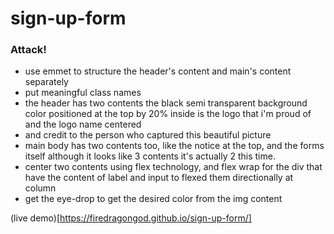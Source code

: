 # sign-up-form

### Attack!
- use emmet to structure the header's content and main's content separately 
- put meaningful class names
- the header has two contents the black semi transparent background color positioned at the top by 20% inside is the logo that i'm proud of and the logo name centered
- and credit to the person who captured this beautiful picture
- main body has two contents too, like the notice at the top, and the forms itself although it looks like 3 contents it's actually 2 this time.
- center two contents using flex technology, and flex wrap for the div that have the content of label and input to flexed them directionally at column
- get the eye-drop to get the desired color from the img content

(live demo)[https://firedragongod.github.io/sign-up-form/]